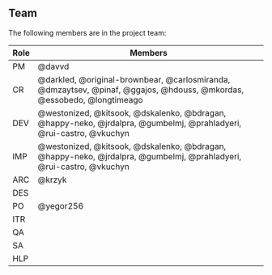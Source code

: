 ## Team

The following members are in the project team:

Role | Members
---|---
PM | @davvd
CR | @darkled, @original-brownbear, @carlosmiranda, @dmzaytsev, @pinaf, @ggajos, @hdouss, @mkordas, @essobedo, @longtimeago
DEV | @westonized, @kitsook, @dskalenko, @bdragan, @happy-neko, @jrdalpra, @gumbelmj, @prahladyeri, @rui-castro, @vkuchyn
IMP | @westonized, @kitsook, @dskalenko, @bdragan, @happy-neko, @jrdalpra, @gumbelmj, @prahladyeri, @rui-castro, @vkuchyn
ARC | @krzyk
DES | 
PO | @yegor256
ITR | 
QA | 
SA | 
HLP | 
